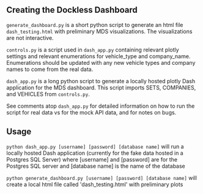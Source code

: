 ## Creating the Dockless Dashboard

`generate_dashboard.py` is a short python script to generate an html file `dash_testing.html` with preliminary MDS visualizations. The visualizations are not interactive. 

`controls.py` is a script used in `dash_app.py` containing relevant plotly settings and relevant enumerations for vehicle_type and company_name. Enumerations should be updated with any new vehicle types and company names to come from the real data.

`dash_app.py` is a long python script to generate a locally hosted plotly Dash application for the MDS dashboard. This script imports SETS, COMPANIES, and VEHICLES from `controls.py`.


See comments atop `dash_app.py` for detailed information on how to run the script for real data vs for the mock API data, and for notes on bugs.

## Usage

`python dash_app.py [username] [password] [database name]` will run a locally hosted Dash application (currently for the fake data hosted in a Postgres SQL Server) where [username] and [password] are for the Postgres SQL server and [database name] is the name of the database 

`python generate_dashboard.py [username] [password] [database name]` will create a local html file called 'dash_testing.html' with preliminary plots
